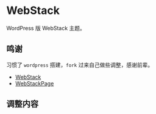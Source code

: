 # WebStack

WordPress 版 WebStack 主题。

## 鸣谢

习惯了 `wordpress` 搭建，`fork` 过来自己做些调整，感谢前辈。

* [WebStack](https://github.com/owen0o0/WebStack)
* [WebStackPage](https://github.com/WebStackPage/WebStackPage.github.io)

## 调整内容


